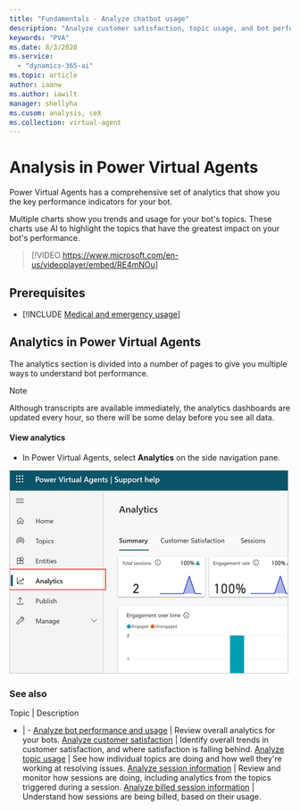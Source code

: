 ```yaml
---
title: "Fundamentals - Analyze chatbot usage"
description: "Analyze customer satisfaction, topic usage, and bot performance in Power Virtual Agents."
keywords: "PVA"
ms.date: 8/3/2020
ms.service:
  - "dynamics-365-ai"
ms.topic: article
author: iaanw
ms.author: iawilt
manager: shellyha
ms.cusom: analysis, ceX
ms.collection: virtual-agent
---
```


# Analysis in Power Virtual Agents

Power Virtual Agents has a comprehensive set of analytics that show you the key performance indicators for your bot.

Multiple charts show you trends and usage for your bot's topics. These charts use AI to highlight the topics that have the greatest impact on your bot's performance.

>
> [!VIDEO https://www.microsoft.com/en-us/videoplayer/embed/RE4mNOu]
>

## Prerequisites

- [!INCLUDE [Medical and emergency usage](includes/pva-usage-limitations.md)]


## Analytics in Power Virtual Agents

The analytics section is divided into a number of pages to give you multiple ways to understand bot performance.

>[!NOTE]
>Although transcripts are available immediately, the analytics dashboards are updated every hour, so there will be some delay before you see all data.

#### View analytics

* In Power Virtual Agents, select **Analytics** on the side navigation pane.

![Opening the Analytics dashboard](media/analytics-open.png "Opening the Analytics dashboard")

### See also

Topic | Description
- | -
[Analyze bot performance and usage](analytics-summary.md) | Review overall analytics for your bots.
[Analyze customer satisfaction](analytics-csat.md) | Identify overall trends in customer satisfaction, and where satisfaction is falling behind.
[Analyze topic usage](analytics-topic-details.md) | See how individual topics are doing and how well they're working at resolving issues.
[Analyze session information](analytics-sessions.md) | Review and monitor how sessions are doing, including analytics from the topics triggered during a session.
[Analyze billed session information](analytics-billed-sessions.md) | Understand how sessions are being billed, based on their usage.
